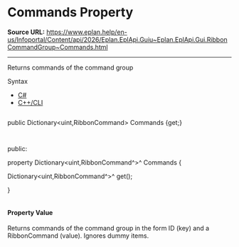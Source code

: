 # Commands Property

**Source URL:** https://www.eplan.help/en-us/Infoportal/Content/api/2026/Eplan.EplApi.Guiu~Eplan.EplApi.Gui.RibbonCommandGroup~Commands.html

---

Returns commands of the command group

Syntax

- [C#](#i-syntax-CS)
- [C++/CLI](#i-syntax-CPP2005)

```
```
public Dictionary<uint,RibbonCommand> Commands {get;}
```
```

```
```
public:

property Dictionary<uint,RibbonCommand^>^ Commands {

   Dictionary<uint,RibbonCommand^>^ get();

}
```
```

#### Property Value

Returns commands of the command group in the form ID (key) and a RibbonCommand (value). Ignores dummy items.
